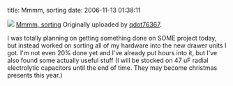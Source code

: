 title: Mmmm, sorting
date: 2006-11-13 01:38:11

[![][1]][2]
[Mmmm, sorting][3]
Originally uploaded by [qdot76367][4].

I was totally planning on getting something done on SOME project today, but instead worked on sorting all of my hardware into the new drawer units I got. I'm not even 20% done yet and I've already put hours into it, but I've also found some actually useful stuff (I will be stocked on 47 uF radial electrolytic capacitors until the end of time. They may become christmas presents this year.)

   [1]: https://static.flickr.com/121/296213279_0563c4c32e_m.jpg
   [2]: https://www.flickr.com/photos/80226255@N00/296213279/ (photo sharing)
   [3]: https://www.flickr.com/photos/80226255@N00/296213279/
   [4]: https://www.flickr.com/people/80226255@N00/

